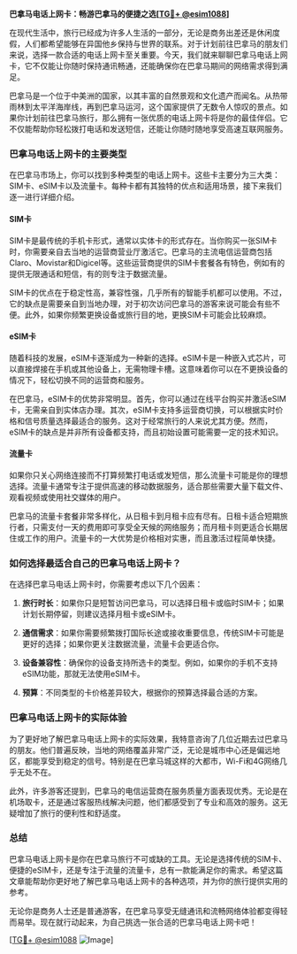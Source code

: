 **巴拿马电话上网卡：畅游巴拿马的便捷之选[[TG💪+ @esim1088](https://t.me/s/esim1088)]**

在现代生活中，旅行已经成为许多人生活的一部分，无论是商务出差还是休闲度假，人们都希望能够在异国他乡保持与世界的联系。对于计划前往巴拿马的朋友们来说，选择一款合适的电话上网卡至关重要。今天，我们就来聊聊巴拿马电话上网卡，它不仅能让你随时保持通讯畅通，还能确保你在巴拿马期间的网络需求得到满足。

巴拿马是一个位于中美洲的国家，以其丰富的自然景观和文化遗产而闻名。从热带雨林到太平洋海岸线，再到巴拿马运河，这个国家提供了无数令人惊叹的景点。如果你计划前往巴拿马旅行，那么拥有一张优质的电话上网卡将是你的最佳伴侣。它不仅能帮助你轻松拨打电话和发送短信，还能让你随时随地享受高速互联网服务。

### 巴拿马电话上网卡的主要类型

在巴拿马市场上，你可以找到多种类型的电话上网卡。这些卡主要分为三大类：SIM卡、eSIM卡以及流量卡。每种卡都有其独特的优点和适用场景，接下来我们逐一进行详细介绍。

#### SIM卡

SIM卡是最传统的手机卡形式，通常以实体卡的形式存在。当你购买一张SIM卡时，你需要亲自去当地的运营商营业厅激活它。巴拿马的主流电信运营商包括Claro、Movistar和Digicel等。这些运营商提供的SIM卡套餐各有特色，例如有的提供无限通话和短信，有的则专注于数据流量。

SIM卡的优点在于稳定性高，兼容性强，几乎所有的智能手机都可以使用。不过，它的缺点是需要亲自到当地办理，对于初次访问巴拿马的游客来说可能会有些不便。此外，如果你频繁更换设备或旅行目的地，更换SIM卡可能会比较麻烦。

#### eSIM卡

随着科技的发展，eSIM卡逐渐成为一种新的选择。eSIM卡是一种嵌入式芯片，可以直接焊接在手机或其他设备上，无需物理卡槽。这意味着你可以在不更换设备的情况下，轻松切换不同的运营商和服务。

在巴拿马，eSIM卡的优势非常明显。首先，你可以通过在线平台购买并激活eSIM卡，无需亲自到实体店办理。其次，eSIM卡支持多运营商切换，可以根据实时价格和信号质量选择最适合的服务。这对于经常旅行的人来说尤其方便。然而，eSIM卡的缺点是并非所有设备都支持，而且初始设置可能需要一定的技术知识。

#### 流量卡

如果你只关心网络连接而不打算频繁打电话或发短信，那么流量卡可能是你的理想选择。流量卡通常专注于提供高速的移动数据服务，适合那些需要大量下载文件、观看视频或使用社交媒体的用户。

巴拿马的流量卡套餐非常多样化，从日租卡到月租卡应有尽有。日租卡适合短期旅行者，只需支付一天的费用即可享受全天候的网络服务；而月租卡则更适合长期居住或工作的用户。流量卡的一大优势是价格相对实惠，而且激活过程简单快捷。

### 如何选择最适合自己的巴拿马电话上网卡？

在选择巴拿马电话上网卡时，你需要考虑以下几个因素：

1. **旅行时长**：如果你只是短暂访问巴拿马，可以选择日租卡或临时SIM卡；如果计划长期停留，则建议选择月租卡或eSIM卡。
   
2. **通信需求**：如果你需要频繁拨打国际长途或接收重要信息，传统SIM卡可能是更好的选择；如果你更关注数据流量，流量卡会更适合你。

3. **设备兼容性**：确保你的设备支持所选卡的类型。例如，如果你的手机不支持eSIM功能，那就无法使用eSIM卡。

4. **预算**：不同类型的卡价格差异较大，根据你的预算选择最合适的方案。

### 巴拿马电话上网卡的实际体验

为了更好地了解巴拿马电话上网卡的实际效果，我特意咨询了几位近期去过巴拿马的朋友。他们普遍反映，当地的网络覆盖非常广泛，无论是城市中心还是偏远地区，都能享受到稳定的信号。特别是在巴拿马城这样的大都市，Wi-Fi和4G网络几乎无处不在。

此外，许多游客还提到，巴拿马的电信运营商在服务质量方面表现优秀。无论是在机场取卡，还是通过客服热线解决问题，他们都感受到了专业和高效的服务。这无疑增加了旅行的便利性和舒适度。

### 总结

巴拿马电话上网卡是你在巴拿马旅行不可或缺的工具。无论是选择传统的SIM卡、便捷的eSIM卡，还是专注于流量的流量卡，总有一款能满足你的需求。希望这篇文章能帮助你更好地了解巴拿马电话上网卡的各种选项，并为你的旅行提供实用的参考。

无论你是商务人士还是普通游客，在巴拿马享受无缝通讯和流畅网络体验都变得轻而易举。现在就行动起来，为自己挑选一张合适的巴拿马电话上网卡吧！

[[TG💪+ @esim1088](https://t.me/s/esim1088) ![Image](https://i.postimg.cc/4NQfJmqS/Snipaste-2025-05-13-00-14-12.png)]